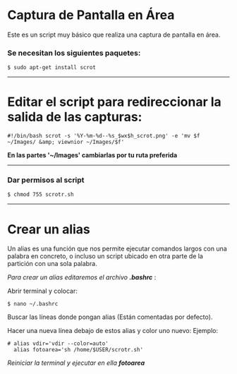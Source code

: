 # Captura de Pantalla en Área

Este es un script muy básico que realiza una captura de pantalla en área.

### Se necesitan los siguientes paquetes:

`$ sudo apt-get install scrot`
***
# Editar el script para redireccionar la salida de las capturas:

`#!/bin/bash
scrot -s '%Y-%m-%d--%s_$wx$h_scrot.png' -e 'mv $f ~/Images/ &amp; viewnior ~/Images/$f'`

**En las partes '~/Images' cambiarlas por tu ruta preferida**
***
### Dar permisos al script

`$ chmod 755 scrotr.sh`
***
# Crear un alias

Un alias es una función que nos permite ejecutar comandos largos con una palabra en concreto, o incluso un script ubicado en otra parte de la partición con una sola palabra.

*Para crear un alias editaremos el archivo **.bashrc*** :

Abrir terminal y colocar:

`$ nano ~/.bashrc`

Buscar las líneas donde pongan alias (Están comentadas por defecto).

Hacer una nueva línea debajo de estos alias y color uno nuevo:
Ejemplo:
~~~
# alias vdir='vdir --color=auto'
  alias fotoarea='sh /home/$USER/scrotr.sh'
~~~

*Reiniciar la terminal y ejecutar en ella **fotoarea***
